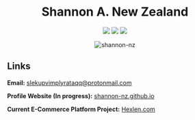 <h1 align="center">Shannon A. New Zealand</h1>

<p align="center">
	<img src="https://visitor-badge.laobi.icu/badge?page_id=shannon-nz" id="counter">
	<img src="https://img.shields.io/website-up-down-green-red/http/cv.lbesson.qc.to.svg">
	<img src="https://img.shields.io/badge/Ask%20me-anything-1abc9c.svg">
</p>

<p align="center">
	<img src="https://github-readme-streak-stats.herokuapp.com?user=shannon-nz&theme=gruvbox_duo" alt="shannon-nz" />
</p>
<!-- 
<p align="center"
	<a href="https://github.com/anuraghazra/github-readme-stats">
	  <img align="center" width="49%" src="https://github-readme-stats.vercel.app/api?username=shannon-nz&count_private=true&show_icons=true&include_all_commits=true&hide_border=true&hide_title=true&theme=dark" />
	</a>
	<a href="https://github.com/anuraghazra/github-readme-stats">
	  <img align="center" width="49%" src="https://github-readme-stats.vercel.app/api/top-langs/?username=shannon-nz&langs_count=3&hide_title=true&hide_border=true&theme=dark" />
	</a>
</p>
 -->
 
<!--
### Skills
<p>
	<img src="https://img.shields.io/badge/Python-14354C?style=for-the-badge&logo=python&logoColor=white">
	<img src="https://img.shields.io/badge/HTML-239120?style=for-the-badge&logo=html5&logoColor=white">
	<img src="https://img.shields.io/badge/CSS-239120?&style=for-the-badge&logo=css3&logoColor=white">
	<img src="https://img.shields.io/badge/JavaScript-F7DF1E?style=for-the-badge&logo=javascript&logoColor=black">
	<img src="https://img.shields.io/badge/HTML5-E34F26?style=for-the-badge&logo=html5&logoColor=white">
	<img src="https://img.shields.io/badge/CSS3-1572B6?style=for-the-badge&logo=css3&logoColor=white">
	<img src="https://img.shields.io/badge/PHP-777BB4?style=for-the-badge&logo=php&logoColor=white">
	<img src="https://img.shields.io/badge/Bootstrap-563D7C?style=for-the-badge&logo=bootstrap&logoColor=white">
	<img src="https://img.shields.io/badge/jQuery-0769AD?style=for-the-badge&logo=jquery&logoColor=white">
	<img src="https://img.shields.io/badge/MySQL-00000F?style=for-the-badge&logo=mysql&logoColor=white">
	<img src="https://img.shields.io/badge/SQLite-07405E?style=for-the-badge&logo=sqlite&logoColor=white">
	<img src="https://img.shields.io/badge/Microsoft_Excel-217346?style=for-the-badge&logo=microsoft-excel&logoColor=white">
	<img src="https://img.shields.io/badge/Microsoft_PowerPoint-B7472A?style=for-the-badge&logo=microsoft-powerpoint&logoColor=white">
	<img src="https://img.shields.io/badge/Microsoft_Office-D83B01?style=for-the-badge&logo=microsoft-office&logoColor=white">
	<img src="https://img.shields.io/badge/Microsoft_SharePoint-0078D4?style=for-the-badge&logo=microsoft-sharepoint&logoColor=white">
	<img src="https://img.shields.io/badge/Microsoft_Word-2B579A?style=for-the-badge&logo=microsoft-word&logoColor=white">
</p>

### Learning / To Learn
<p>
	<img src="https://img.shields.io/badge/Node.js-43853D?style=for-the-badge&logo=node.js&logoColor=white">
	<img src="https://img.shields.io/badge/TypeScript-007ACC?style=for-the-badge&logo=typescript&logoColor=white">
	<img src="https://img.shields.io/badge/C-00599C?style=for-the-badge&logo=c&logoColor=white">
	<img src="https://img.shields.io/badge/C%2B%2B-00599C?style=for-the-badge&logo=c%2B%2B&logoColor=white">
	<img src="https://img.shields.io/badge/Kotlin-0095D5?&style=for-the-badge&logo=kotlin&logoColor=white">
	<img src="https://img.shields.io/badge/Express.js-404D59?style=for-the-badge">		
	<img src="https://img.shields.io/badge/React-20232A?style=for-the-badge&logo=react&logoColor=61DAFB">
	<img src="https://img.shields.io/badge/Django-092E20?style=for-the-badge&logo=django&logoColor=white">
	<img src="https://img.shields.io/badge/MongoDB-4EA94B?style=for-the-badge&logo=mongodb&logoColor=white">
	<img src="https://img.shields.io/badge/Unity-100000?style=for-the-badge&logo=unity&logoColor=white">
</p>
						 
### Contact
<p>
  <a href="mailto:slekupvimplyrataqq@protonmail.com">
    <img src="https://img.shields.io/badge/ProtonMail-8B89CC?style=for-the-badge&logo=protonmail&logoColor=white">
  </a>
  <a href="https://github.com/shannon-nz/">
    <img src="https://img.shields.io/badge/GitHub-100000?style=for-the-badge&logo=github&logoColor=white">
  </a>
</p>
-->
<h2>Links</h2>

<p><b>Email:</b> <a href="mailto:slekupvimplyrataqq@protonmail.com">slekupvimplyrataqq@protonmail.com</a></p>
<p><b>Profile Website (In progress):</b> <a href="shannon-nz.github.io">shannon-nz.github.io</a></p>
<p><b>Current E-Commerce Platform Project:</b> <a href="https://www.hexlen.com">Hexlen.com</a></p>
																																																				 
